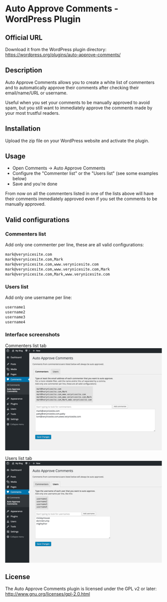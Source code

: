 # Auto Approve Comments - WordPress Plugin

## Official URL
Download it from the WordPress plugin directory:  
https://wordpress.org/plugins/auto-approve-comments/


## Description
Auto Approve Comments allows you to create a white list of commenters and to automatically approve their comments after checking their email/name/URL or username.  
  
Useful when you set your comments to be manually approved to avoid spam, but you still want to immediately approve the comments made by your most trustful readers.

## Installation
Upload the zip file on your WordPress website and activate the plugin.

## Usage
* Open Comments -> Auto Approve Comments
* Configure the "Commenter list" or the "Users list" (see some examples below)
* Save and you're done

From now on all the commenters listed in one of the lists above will have their comments immediately approved even if you set the comments to be manually approved.

## Valid configurations

### Commenters list
Add only one commenter per line, these are all valid configurations:  
```
mark@verynicesite.com  
mark@verynicesite.com,Mark  
mark@verynicesite.com,www.verynicesite.com  
mark@verynicesite.com,www.verynicesite.com,Mark  
mark@verynicesite.com,Mark,www.verynicesite.com 
```

### Users list
Add only one username per line:  
```
username1
username2
username3
username4
```

### Interface screenshots
Commenters list tab  
![Commenters list tab](screenshot-1.jpg)

Users list tab  
![Users list tab](screenshot-2.jpg)


## License
The Auto Approve Comments plugin is licensed under the GPL v2 or later:  
http://www.gnu.org/licenses/gpl-2.0.html

